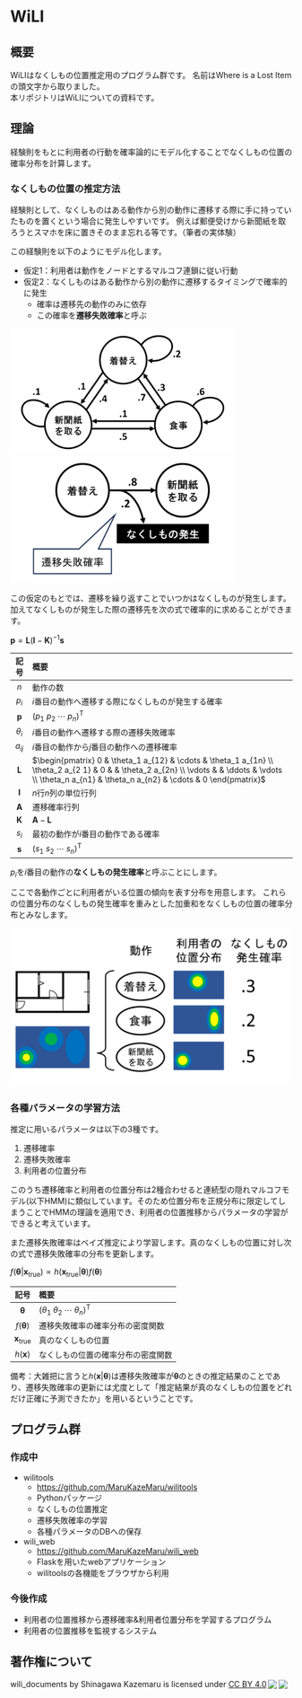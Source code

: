 # WiLI

## 概要
WiLIはなくしもの位置推定用のプログラム群です。
名前はWhere is a Lost Itemの頭文字から取りました。<br>
本リポジトリはWiLIについての資料です。


## 理論
経験則をもとに利用者の行動を確率論的にモデル化することでなくしもの位置の確率分布を計算します。

### なくしもの位置の推定方法
経験則として、なくしものはある動作から別の動作に遷移する際に手に持っていたものを置くという場合に発生しやすいです。
例えば郵便受けから新聞紙を取ろうとスマホを床に置きそのまま忘れる等です。（筆者の実体験）

この経験則を以下のようにモデル化します。

* 仮定1：利用者は動作をノードとするマルコフ連鎖に従い行動
* 仮定2：なくしものはある動作から別の動作に遷移するタイミングで確率的に発生
  * 確率は遷移先の動作のみに依存
  * この確率を<b>遷移失敗確率</b>と呼ぶ

<img width="400" src="./src/img/tr_prob.png" alt="仮定1のイメージ">
<img width="400" src="./src/img/miss_prob.png" alt="仮定2のイメージ">

この仮定のもとでは、遷移を繰り返すことでいつかはなくしものが発生します。加えてなくしものが発生した際の遷移先を次の式で確率的に求めることができます。

$`
\mathbf{p} = \mathbf{L} (\mathbf{I} - \mathbf{K})^{-1} \mathbf{s}
`$

|記号|概要|
|:-:|:-|
|$`n`$|動作の数|
|$`p_i`$|$`i`$番目の動作へ遷移する際になくしものが発生する確率|
|$`\mathbf{p}`$|$`(p_1\ p_2\ \cdots\ p_n)^\mathrm{T}`$|
|$`\theta_i`$|$`i`$番目の動作へ遷移する際の遷移失敗確率|
|$`a_{i j}`$|$`i`$番目の動作から$`j`$番目の動作への遷移確率|
|$`\mathbf{L}`$|$`\begin{pmatrix} 0 & \theta_1 a_{12} & \cdots & \theta_1 a_{1n} \\ \theta_2 a_{2 1} & 0 & & \theta_2 a_{2n} \\ \vdots & & \ddots & \vdots \\ \theta_n a_{n1} & \theta_n a_{n2} & \cdots & 0 \end{pmatrix}`$|
|$`\mathbf{I}`$|$`n`$行$`n`$列の単位行列|
|$`\mathbf{A}`$|遷移確率行列|
|$`\mathbf{K}`$|$`\mathbf{A} - \mathbf{L}`$|
|$`s_i`$|最初の動作が$`i`$番目の動作である確率|
|$`\mathbf{s}`$|$`(s_1\ s_2\ \cdots\ s_n)^\mathrm{T}`$|

$`p_i`$を$`i`$番目の動作の<b>なくしもの発生確率</b>と呼ぶことにします。

ここで各動作ごとに利用者がいる位置の傾向を表す分布を用意します。
これらの位置分布のなくしもの発生確率を重みとした加重和をなくしもの位置の確率分布とみなします。

<img width="500" src="./src/img/weighted_sum.png" alt="位置分布の加重和">

### 各種パラメータの学習方法
推定に用いるパラメータは以下の3種です。

1. 遷移確率
1. 遷移失敗確率
1. 利用者の位置分布

このうち遷移確率と利用者の位置分布は2種合わせると連続型の隠れマルコフモデル(以下HMM)に類似しています。そのため位置分布を正規分布に限定してしまうことでHMMの理論を適用でき、利用者の位置推移からパラメータの学習ができると考えています。

また遷移失敗確率はベイズ推定により学習します。真のなくしもの位置に対し次の式で遷移失敗確率の分布を更新します。

$`
f(\mathbf{\theta} | \mathbf{x}_\mathrm{true}) \propto h(\mathbf{x}_\mathrm{true}|\mathbf{\theta}) f(\mathbf{\theta})
`$

|記号|概要|
|:-:|:-|
|$`\mathbf{\theta}`$|$`(\theta_1\ \theta_2\ \cdots\ \theta_n)^\mathrm{T}`$|
|$`f(\mathbf{\theta})`$|遷移失敗確率の確率分布の密度関数|
|$`\mathbf{x}_\mathrm{true}`$|真のなくしもの位置|
|$`h(\mathbf{x})`$|なくしもの位置の確率分布の密度関数|

備考：大雑把に言うと$`h(\mathbf{x} | \mathbf{\theta})`$は遷移失敗確率が$`\mathbf{\theta}`$のときの推定結果のことであり、遷移失敗確率の更新には尤度として「推定結果が真のなくしもの位置をどれだけ正確に予測できたか」を用いるということです。


## プログラム群
### 作成中
* wilitools
  * https://github.com/MaruKazeMaru/wilitools
  * Pythonパッケージ
  * なくしもの位置推定
  * 遷移失敗確率の学習
  * 各種パラメータのDBへの保存
* wili_web
  * https://github.com/MaruKazeMaru/wili_web
  * Flaskを用いたwebアプリケーション
  * wilitoolsの各機能をブラウザから利用

### 今後作成
* 利用者の位置推移から遷移確率&利用者位置分布を学習するプログラム
* 利用者の位置推移を監視するシステム


## 著作権について
<p xmlns:cc="http://creativecommons.org/ns#" xmlns:dct="http://purl.org/dc/terms/"><span property="dct:title">wili_documents</span> by <span property="cc:attributionName">Shinagawa Kazemaru</span> is licensed under <a href="http://creativecommons.org/licenses/by/4.0/?ref=chooser-v1" target="_blank" rel="license noopener noreferrer" style="display:inline-block;">CC BY 4.0<img style="height:22px!important;margin-left:3px;vertical-align:text-bottom;" src="https://mirrors.creativecommons.org/presskit/icons/cc.svg?ref=chooser-v1"><img style="height:22px!important;margin-left:3px;vertical-align:text-bottom;" src="https://mirrors.creativecommons.org/presskit/icons/by.svg?ref=chooser-v1"></a></p>
